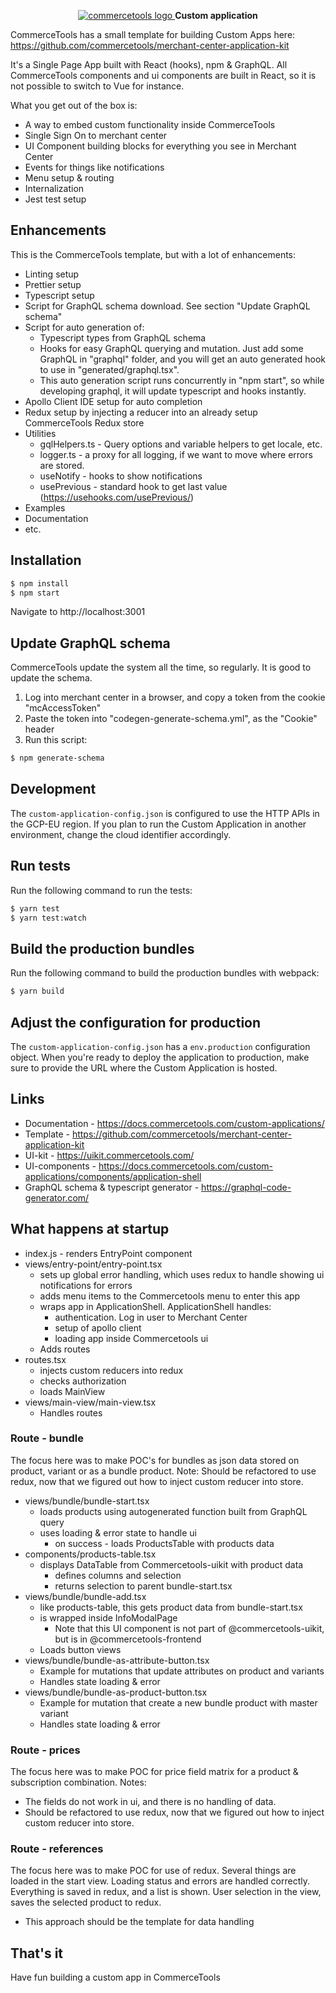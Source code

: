 <p align="center">
  <a href="https://commercetools.com/">
    <img alt="commercetools logo" src="https://unpkg.com/@commercetools-frontend/assets/logos/commercetools_primary-logo_horizontal_RGB.png">
  </a>
  <b>Custom application</b>
</p>

CommerceTools has a small template for building Custom Apps here:
https://github.com/commercetools/merchant-center-application-kit

It's a Single Page App built with React (hooks), npm & GraphQL.
All CommerceTools components and ui components are built in React, so it is not possible to switch to Vue for instance.

What you get out of the box is: 
- A way to embed custom functionality inside CommerceTools
- Single Sign On to merchant center
- UI Component building blocks for everything you see in Merchant Center
- Events for things like notifications
- Menu setup & routing
- Internalization
- Jest test setup

## Enhancements
This is the CommerceTools template, but with a lot of enhancements:
- Linting setup
- Prettier setup
- Typescript setup
- Script for GraphQL schema download. See section "Update GraphQL schema"
- Script for auto generation of:
  - Typescript types from GraphQL schema
  - Hooks for easy GraphQL querying and mutation. Just add some GraphQL in "graphql" folder, and you will get an auto generated hook to use in "generated/graphql.tsx".
  - This auto generation script runs concurrently in "npm start", so while developing graphql, it will update typescript and hooks instantly.
- Apollo Client IDE setup for auto completion
- Redux setup by injecting a reducer into an already setup CommerceTools Redux store
- Utilities
  - gqlHelpers.ts - Query options and variable helpers to get locale, etc.
  - logger.ts - a proxy for all logging, if we want to move where errors are stored.
  - useNotify - hooks to show notifications
  - usePrevious - standard hook to get last value (https://usehooks.com/usePrevious/) 
- Examples
- Documentation
- etc.

## Installation

```bash
$ npm install
$ npm start
```

Navigate to http://localhost:3001

## Update GraphQL schema

CommerceTools update the system all the time, so regularly. It is good to update the schema.

1. Log into merchant center in a browser, and copy a token from the cookie "mcAccessToken"
2. Paste the token into "codegen-generate-schema.yml", as the "Cookie" header
3. Run this script:

```bash
$ npm generate-schema
```

## Development

The `custom-application-config.json` is configured to use the HTTP APIs in the GCP-EU region. If you plan to run the Custom Application in another environment, change the cloud identifier accordingly.

## Run tests

Run the following command to run the tests:

```bash
$ yarn test
$ yarn test:watch
```

## Build the production bundles

Run the following command to build the production bundles with webpack:

```bash
$ yarn build
```

## Adjust the configuration for production

The `custom-application-config.json` has a `env.production` configuration object. When you're ready to deploy the application to production, make sure to provide the URL where the Custom Application is hosted.

## Links
- Documentation - https://docs.commercetools.com/custom-applications/
- Template - https://github.com/commercetools/merchant-center-application-kit
- UI-kit - https://uikit.commercetools.com/
- UI-components - https://docs.commercetools.com/custom-applications/components/application-shell
- GraphQL schema & typescript generator - https://graphql-code-generator.com/

## What happens at startup
- index.js - renders EntryPoint component
- views/entry-point/entry-point.tsx
  - sets up global error handling, which uses redux to handle showing ui notifications for errors
  - adds menu items to the Commercetools menu to enter this app
  - wraps app in ApplicationShell. ApplicationShell handles:
    - authentication. Log in user to Merchant Center
    - setup of apollo client
    - loading app inside Commercetools ui
  - Adds routes
- routes.tsx
  - injects custom reducers into redux
  - checks authorization
  - loads MainView
- views/main-view/main-view.tsx 
  - Handles routes

### Route - bundle

The focus here was to make POC's for bundles as json data stored on product, variant or as a bundle product.
Note: Should be refactored to use redux, now that we figured out how to inject custom reducer into store.

- views/bundle/bundle-start.tsx
  - loads products using autogenerated function built from GraphQL query
  - uses loading & error state to handle ui
    - on success - loads ProductsTable with products data
- components/products-table.tsx
  - displays DataTable from Commercetools-uikit with product data
    - defines columns and selection
    - returns selection to parent bundle-start.tsx
- views/bundle/bundle-add.tsx
  - like products-table, this gets product data from bundle-start.tsx
  - is wrapped inside InfoModalPage
    - Note that this UI component is not part of @commercetools-uikit, but is in @commercetools-frontend
  - Loads button views
- views/bundle/bundle-as-attribute-button.tsx
  - Example for mutations that update attributes on product and variants
  - Handles state loading & error
- views/bundle/bundle-as-product-button.tsx
  - Example for mutation that create a new bundle product with master variant
  - Handles state loading & error

### Route - prices

The focus here was to make POC for price field matrix for a product & subscription combination.
Notes:
- The fields do not work in ui, and there is no handling of data.
- Should be refactored to use redux, now that we figured out how to inject custom reducer into store.

### Route - references

The focus here was to make POC for use of redux.
Several things are loaded in the start view. 
Loading status and errors are handled correctly.
Everything is saved in redux, and a list is shown.
User selection in the view, saves the selected product to redux.
- This approach should be the template for data handling


## That's it

Have fun building a custom app in CommerceTools
